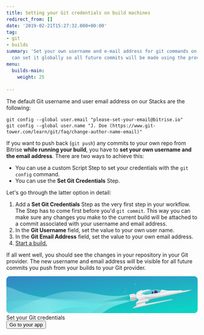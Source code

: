 ```yaml
---
title: Setting your Git credentials on build machines
redirect_from: []
date: '2019-02-21T15:27:32.000+00:00'
tag:
- git
- builds
summary: 'Set your own username and e-mail address for git commands on Bitrise. You
  can set it globally so all future commits will be made using the provided user information. '
menu:
  builds-main:
    weight: 25

---
```

The default Git username and user email address on our Stacks are the following:

    git config --global user.email "please-set-your-email@bitrise.io"
    git config --global user.name "J. Doe (https://www.git-tower.com/learn/git/faq/change-author-name-email)"

If you want to push back  (`git push`) any commits to your own repo from Bitrise **while running your build**, you have to **set your own username and the email address**. There are two ways to achieve this:

- You can use a custom Script Step to set your credentials with the `git config` command.
- You can use the **Set Git Credentials** Step. 

Let's go through the latter option in detail:

1. Add a **Set Git Credentials** Step as the very first step in your workflow. The Step has to come first before you'd `git commit`. This way you can make sure any changes you make to the current build will be attached to a commit associated with your username and email address.
2. In the **Git Username** field, set the value to your own user name.
3. In the **Git Email Address** field, set the value to your own email address.
4. [Start a build.](/builds/Starting-builds-manually/)

If all went well, you should see the changes in your repository in your Git provider. The new username and email address will be visible for all future commits you push from your builds to your Git provider.

<div class="banner">
<img src="/assets/images/banner-bg-888x170.png" style="border: none;">
<div class="deploy-text">Set your Git credentials</div>
<a target="_blank" href="https://app.bitrise.io/dashboard/builds"><button class="button">Go to your app</button></a>
</div>

